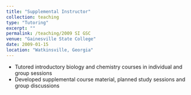 ```yaml
---
title: "Supplemental Instructor"
collection: teaching
type: "Tutoring"
excerpt: ""
permalink: /teaching/2009 SI GSC
venue: "Gainesville State College"
date: 2009-01-15
location: "Watkinsville, Georgia"
---
```


* Tutored introductory biology and chemistry courses in individual and group sessions
* Developed supplemental course material, planned study sessions and group discussions
